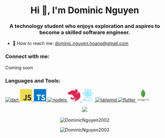 <h1 align="center">Hi 👋, I'm Dominic Nguyen</h1>
<h3 align="center">A technology student who enjoys exploration and aspires to become a skilled software engineer.</h3>

- 💬 How to reach me: <dominic.nguyen.hoang@gmail.com>

<h3 align="left">Connect with me:</h3>
<p align="left">Coming soon</p>

<h3 align="left">Languages and Tools:</h3>

<p align="left">

  <a href="https://dart.dev" target="_blank" rel="noreferrer"> <img src="https://www.vectorlogo.zone/logos/dartlang/dartlang-icon.svg" alt="dart" width="40" height="40"/> </a>
  <a href="https://developer.mozilla.org/en-US/docs/Web/JavaScript" target="_blank">
    <img src="https://raw.githubusercontent.com/devicons/devicon/master/icons/javascript/javascript-original.svg" alt="javascript" width="40" height="40" />
  </a>
  <a href="https://www.typescriptlang.org/" target="_blank">
    <img src="https://raw.githubusercontent.com/devicons/devicon/master/icons/typescript/typescript-original.svg" alt="typescript" width="40" height="40" />
  </a>
  <a href="https://nodejs.org/" target="_blank">
    <img src="https://avatars.githubusercontent.com/u/9950313?s=200&v=4" alt="nodejs" width="40" height="40" />
  </a>
  <a href="https://nestjs.com/" target="_blank">
    <img src="https://raw.githubusercontent.com/devicons/devicon/master/icons/nestjs/nestjs-original.svg" alt="nestjs" width="40" height="40" />
  </a>
  <a href="https://reactjs.org/" target="_blank">
    <img src="https://raw.githubusercontent.com/devicons/devicon/master/icons/react/react-original-wordmark.svg" alt="react" width="40" height="40" />
  </a>
  <a href="https://tailwindcss.com/" target="_blank" rel="noreferrer"> <img src="https://www.vectorlogo.zone/logos/tailwindcss/tailwindcss-icon.svg" alt="tailwind" width="40" height="40"/> </a>
  <a href="https://flutter.dev/" target="_blank">
    <img src="https://avatars.githubusercontent.com/u/14101776?s=200&v=4" alt="flutter" width="40" height="40"/>
  </a>
  <a href="https://www.mongodb.com/" target="_blank" rel="noreferrer"> <img src="https://raw.githubusercontent.com/devicons/devicon/master/icons/mongodb/mongodb-original-wordmark.svg" alt="mongodb" width="40" height="40"/>
</p>

<p align="center">
  <a href="https://github.com/see/github-stats">
    <img src="https://github.com/DominicNguyen2002/github-stats/blob/master/generated/languages.svg#gh-light-mode-only" />
  </a>
</p>

<p align="center"><img src="https://github-readme-stats.vercel.app/api?username=DominicNguyen2002&show_icons=true&locale=en" alt="DominicNguyen2002" /></p>

<p align="center"><img src="https://github-readme-streak-stats.herokuapp.com/?user=DominicNguyen2002&" alt="DominicNguyen2002" /></p>
